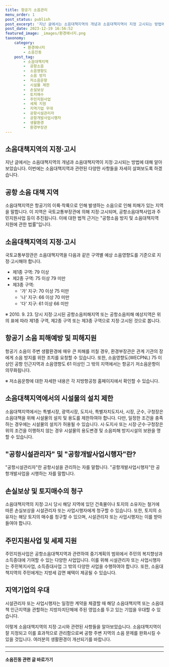 ```yaml
---
title: 항공기 소음관리 
menu_order: 1
post_status: publish
post_excerpt: '지난 글에서는 소음대책지역의 개념과 소음대책지역이 지정 고시되는 방법에 대해 알아보았습니다. 이번에는 소음대책지역과 관련된 다양한 사항들을 자세히 살펴보도록 하겠습니다.'
post_date: 2023-12-19 16:56:52
featured_image: _images/환경에너지.png
taxonomy:
    category:
        - 환경에너지
        - 소음진동
    post_tag:
        - 소음대책지역
        -  공항소음
        -  소음영향도
        -  소음 방지
        -  저소음운항
        -  시설물 제한
        -  손실보상
        -  토지매수
        -  주민지원사업
        -  세제 지원
        -  지역기업 우대
        -  공항시설관리자
        -  공항개발사업시행자
        -  생활환경
        -  환경부장관
---
```


## 소음대책지역의 지정·고시

지난 글에서는 소음대책지역의 개념과 소음대책지역이 지정·고시되는 방법에 대해 알아보았습니다. 이번에는 소음대책지역과 관련된 다양한 사항들을 자세히 살펴보도록 하겠습니다. 

## 공항 소음 대책 지역
소음대책지역은 항공기의 이륙·착륙으로 인해 발생하는 소음으로 인해 피해가 있는 지역을 말합니다. 이 지역은 국토교통부장관에 의해 지정·고시되며, 공항소음대책사업과 주민지원사업 등이 추진됩니다. 이에 대한 법적 근거는 "공항소음 방지 및 소음대책지역 지원에 관한 법률"입니다.

## 소음대책지역의 지정·고시
국토교통부장관은 소음대책지역을 다음과 같은 구역별 예상 소음영향도를 기준으로 지정·고시해야 합니다.

- 제1종 구역: 79 이상
- 제2종 구역: 75 이상 79 미만
- 제3종 구역: 
  - '가' 지구: 70 이상 75 미만
  - '나' 지구: 66 이상 70 미만
  - '다' 지구: 61 이상 66 미만

※ 2010. 9. 23. 당시 지정·고시된 공항소음피해지역 또는 공항소음피해 예상지역은 위의 표에 따라 제1종 구역, 제2종 구역 또는 제3종 구역으로 지정·고시된 것으로 봅니다.

## 항공기 소음 피해예방 및 피해지원
항공기 소음이 주변 생활환경에 매우 큰 피해를 끼칠 경우, 환경부장관은 관계 기관의 장에게 소음 방지를 위한 조치를 요청할 수 있습니다. 또한, 소음영향도(WECPNL) 75 이상인 공항 인근지역과 소음영향도 61 이상인 그 밖의 지역에서는 항공기 저소음운항이 의무화됩니다.

※ 저소음운항에 대한 자세한 내용은 각 지방항공청 홈페이지에서 확인할 수 있습니다.

## 소음대책지역에서의 시설물의 설치 제한
소음대책지역에서는 특별시장, 광역시장, 도지사, 특별자치도지사, 시장, 군수, 구청장은 소음대책을 위해 시설물의 설치 및 용도를 제한하여야 합니다. 다만, 일정한 조건을 충족하는 경우에는 시설물의 설치가 허용될 수 있습니다. 시·도지사 또는 시장·군수·구청장은 위의 조건을 이행하지 않는 경우 시설물의 용도변경 및 소음피해 방지시설의 보완을 명할 수 있습니다.

## "공항시설관리자" 및 "공항개발사업시행자"란?
"공항시설관리자"란 공항시설을 관리하는 자를 말합니다. "공항개발사업시행자"란 공항개발사업을 시행하는 자를 말합니다.

## 손실보상 및 토지매수의 청구
소음대책지역의 지정·고시 당시 해당 지역에 있던 건축물이나 토지의 소유자는 철거에 따른 손실보상을 시설관리자 또는 사업시행자에게 청구할 수 있습니다. 또한, 토지의 소유자는 해당 토지의 매수를 청구할 수 있으며, 시설관리자 또는 사업시행자는 이를 받아들여야 합니다.

## 주민지원사업 및 세제 지원
주민지원사업은 공항소음대책지역과 관련하여 중기계획의 범위에서 주민의 복지향상과 소득증대에 기여할 수 있는 다양한 사업입니다. 이를 위해 시설관리자 또는 사업시행자는 주민복지사업, 소득증대사업 그 밖의 다양한 사업을 수행하여야 합니다. 또한, 소음대책지역의 주민에게는 지방세 감면 혜택이 제공될 수 있습니다.

## 지역기업의 우대
시설관리자 또는 사업시행자는 일정한 계약을 체결할 때 해당 소음대책지역 또는 소음대책 인근지역을 관할하는 지방자치단체에 주된 영업소를 두고 있는 기업을 우대할 수 있습니다.

이렇게 소음대책지역의 지정·고시와 관련된 사항들을 알아보았습니다. 소음대책지역이 잘 지정되고 이를 효과적으로 관리함으로써 공항 주변 지역의 소음 문제를 완화시킬 수 있을 것입니다. 여러분의 생활환경이 개선되기를 바랍니다.

---

<!-- wp:separator -->
<hr class="wp-block-separator has-alpha-channel-opacity"/>
<!-- /wp:separator -->

<!-- wp:group {"backgroundColor":"base","layout":{"type":"constrained"}} -->
<div class="wp-block-group has-base-background-color has-background"><!-- wp:paragraph {"align":"center","fontSize":"medium"} -->
<p class="has-text-align-center has-large-font-size"><strong>소음진동 관련 글 바로가기</strong></p>
<!-- /wp:paragraph -->


<!-- wp:latest-posts
{"categories":[{"id":35118,"count":19,"description":"","link":"https://uknowlaw.com/category/%ec%86%8c%ec%9d%8c%ec%a7%84%eb%8f%99/","name":"소음진동","slug":"소음진동","taxonomy":"category","parent":0,"meta":[],"_links":{"self":[{"href":"https://uknowlaw.com/wp-json/wp/v2/categories/35118"}],"collection":[{"href":"https://uknowlaw.com/wp-json/wp/v2/categories"}],"about":[{"href":"https://uknowlaw.com/wp-json/wp/v2/taxonomies/category"}],"wp:post_type":[{"href":"https://uknowlaw.com/wp-json/wp/v2/posts?categories=35118"}],"curies":[{"name":"wp","href":"https://api.w.org/{rel}","templated":true}]}}],"postsToShow":100,"excerptLength":28,"postLayout":"grid","columns":2,"featuredImageAlign":"left","featuredImageSizeSlug":"large","fontSize":"small"} /--></div>
<!-- /wp:group -->